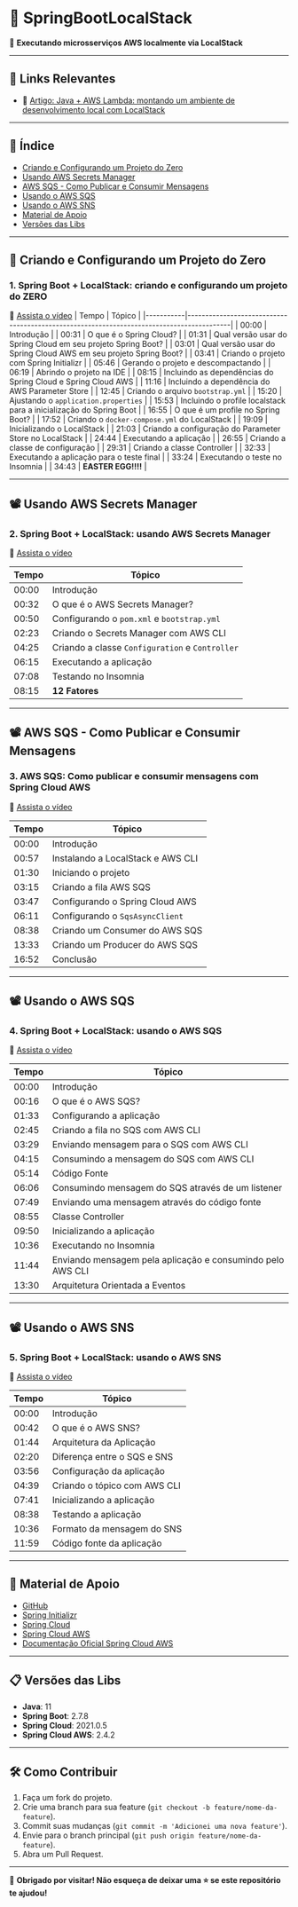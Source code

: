 # 🌟 SpringBootLocalStack

🎯 **Executando microsserviços AWS localmente via LocalStack**

---

## 🔗 Links Relevantes
- 📖 [Artigo: Java + AWS Lambda: montando um ambiente de desenvolvimento local com LocalStack](https://thomsdacosta.medium.com/java-aws-lambda-montando-um-ambiente-de-desenvolvimento-local-com-localstack-a845624bee40)

---

## 🧭 Índice
- [Criando e Configurando um Projeto do Zero](#-criando-e-configurando-um-projeto-do-zero) 
- [Usando AWS Secrets Manager](#-usando-aws-secrets-manager)
- [AWS SQS - Como Publicar e Consumir Mensagens](#-aws-sqs-como-publicar-e-consumir-mensagens)
- [Usando o AWS SQS](#usando-o-aws-sqs)
- [Usando o AWS SNS](#usando-o-aws-sns)
- [Material de Apoio](#-material-de-apoio)
- [Versões das Libs](#-versões-das-libs)

---

## 🎥 Criando e Configurando um Projeto do Zero
### **1. Spring Boot + LocalStack: criando e configurando um projeto do ZERO**
🔗 [Assista o vídeo](https://youtu.be/Vlmjw5nifOo?si=cVn6-9pNSSwNaR5D)
| Tempo     | Tópico                                                                                   |
|-----------|------------------------------------------------------------------------------------------|
| 00:00     | Introdução                                                                               |
| 00:31     | O que é o Spring Cloud?                                                                  |
| 01:31     | Qual versão usar do Spring Cloud em seu projeto Spring Boot?                             |
| 03:01     | Qual versão usar do Spring Cloud AWS em seu projeto Spring Boot?                         |
| 03:41     | Criando o projeto com Spring Initializr                                                  |
| 05:46     | Gerando o projeto e descompactando                                                       |
| 06:19     | Abrindo o projeto na IDE                                                                 |
| 08:15     | Incluindo as dependências do Spring Cloud e Spring Cloud AWS                             |
| 11:16     | Incluindo a dependência do AWS Parameter Store                                           |
| 12:45     | Criando o arquivo `bootstrap.yml`                                                        |
| 15:20     | Ajustando o `application.properties`                                                     |
| 15:53     | Incluindo o profile localstack para a inicialização do Spring Boot                       |
| 16:55     | O que é um profile no Spring Boot?                                                       |
| 17:52     | Criando o `docker-compose.yml` do LocalStack                                             |
| 19:09     | Inicializando o LocalStack                                                               |
| 21:03     | Criando a configuração do Parameter Store no LocalStack                                  |
| 24:44     | Executando a aplicação                                                                   |
| 26:55     | Criando a classe de configuração                                                         |
| 29:31     | Criando a classe Controller                                                              |
| 32:33     | Executando a aplicação para o teste final                                                |
| 33:24     | Executando o teste no Insomnia                                                           |
| 34:43     | **EASTER EGG!!!!**                                                                       |

---

## 📽 Usando AWS Secrets Manager
### **2. Spring Boot + LocalStack: usando AWS Secrets Manager**
🔗 [Assista o vídeo](https://youtu.be/JhWFD-4oQqQ?si=xohkG-_SBsAC2Frj)

| Tempo     | Tópico                                          |
|-----------|-------------------------------------------------|
| 00:00     | Introdução                                      |
| 00:32     | O que é o AWS Secrets Manager?                  |
| 00:50     | Configurando o `pom.xml` e `bootstrap.yml`      |
| 02:23     | Criando o Secrets Manager com AWS CLI           |
| 04:25     | Criando a classe `Configuration` e `Controller` |
| 06:15     | Executando a aplicação                          |
| 07:08     | Testando no Insomnia                            |
| 08:15     | **12 Fatores**                                  |

---

## 📽 AWS SQS - Como Publicar e Consumir Mensagens
### **3. AWS SQS: Como publicar e consumir mensagens com Spring Cloud AWS**
🔗 [Assista o vídeo](https://youtu.be/56_F59cIT8M?si=wx0rlAz7Thn0t9wW)

| Tempo     | Tópico                                |
|-----------|---------------------------------------|
| 00:00     | Introdução                            |
| 00:57     | Instalando a LocalStack e AWS CLI     |
| 01:30     | Iniciando o projeto                   |
| 03:15     | Criando a fila AWS SQS                |
| 03:47     | Configurando o Spring Cloud AWS       |
| 06:11     | Configurando o `SqsAsyncClient`       |
| 08:38     | Criando um Consumer do AWS SQS        |
| 13:33     | Criando um Producer do AWS SQS        |
| 16:52     | Conclusão                             |

---

## 📽 Usando o AWS SQS
### **4. Spring Boot + LocalStack: usando o AWS SQS**
🔗 [Assista o vídeo](https://youtu.be/cAcPjO5eTY0?si=FBRhYZoPZm5irh_1)

| Tempo     | Tópico                                                      |
|-----------|-------------------------------------------------------------|
| 00:00     | Introdução                                                  |
| 00:16     | O que é o AWS SQS?                                          |
| 01:33     | Configurando a aplicação                                    |
| 02:45     | Criando a fila no SQS com AWS CLI                           |
| 03:29     | Enviando mensagem para o SQS com AWS CLI                    |
| 04:15     | Consumindo a mensagem do SQS com AWS CLI                    |
| 05:14     | Código Fonte                                                |
| 06:06     | Consumindo mensagem do SQS através de um listener           |
| 07:49     | Enviando uma mensagem através do código fonte               |
| 08:55     | Classe Controller                                           |
| 09:50     | Inicializando a aplicação                                   |
| 10:36     | Executando no Insomnia                                      |
| 11:44     | Enviando mensagem pela aplicação e consumindo pelo AWS CLI  |
| 13:30     | Arquitetura Orientada a Eventos                             |

---

## 📽 Usando o AWS SNS
### **5. Spring Boot + LocalStack: usando o AWS SNS**
🔗 [Assista o vídeo](https://youtu.be/BeHXJeIgTxw?si=XwgS12enHFgT6gn5)

| Tempo     | Tópico                       |
|-----------|------------------------------|
| 00:00     | Introdução                   |
| 00:42     | O que é o AWS SNS?           |
| 01:44     | Arquitetura da Aplicação     |
| 02:20     | Diferença entre o SQS e SNS  |
| 03:56     | Configuração da aplicação    |
| 04:39     | Criando o tópico com AWS CLI |
| 07:41     | Inicializando a aplicação    |
| 08:38     | Testando a aplicação         |
| 10:36     | Formato da mensagem do SNS   |
| 11:59     | Código fonte da aplicação    |

---

## 📂 Material de Apoio
- [GitHub](https://github.com/thomasdacosta/spring-boot-localstack)
- [Spring Initializr](https://start.spring.io/)
- [Spring Cloud](https://spring.io/projects/spring-cloud)
- [Spring Cloud AWS](https://spring.io/projects/spring-cloud-aws) 
- [Documentação Oficial Spring Cloud AWS](https://docs.awspring.io/spring-cloud-aws/docs/2.4.2/reference/html/index.html)

---

## 📋 Versões das Libs
- **Java**: 11  
- **Spring Boot**: 2.7.8  
- **Spring Cloud**: 2021.0.5  
- **Spring Cloud AWS**: 2.4.2  

---

## 🛠 Como Contribuir
1. Faça um fork do projeto.
2. Crie uma branch para sua feature (`git checkout -b feature/nome-da-feature`).
3. Commit suas mudanças (`git commit -m 'Adicionei uma nova feature'`).
4. Envie para o branch principal (`git push origin feature/nome-da-feature`).
5. Abra um Pull Request.

---

🌟 **Obrigado por visitar! Não esqueça de deixar uma ⭐ se este repositório te ajudou!**

